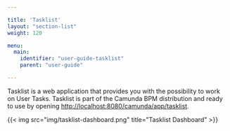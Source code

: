 ```yaml
---

title: 'Tasklist'
layout: "section-list"
weight: 120

menu:
  main:
    identifier: "user-guide-tasklist"
    parent: "user-guide"

---
```


Tasklist is a web application that provides you with the possibility to work on User Tasks. Tasklist is part of the Camunda BPM distribution and ready to use by opening [http://localhost:8080/camunda/app/tasklist](http://localhost:8080/camunda/app/tasklist).

{{< img src="img/tasklist-dashboard.png" title="Tasklist Dashboard" >}}
